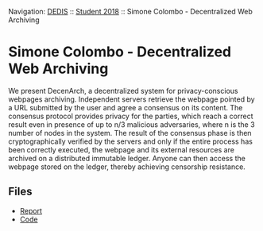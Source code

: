 Navigation: [DEDIS](https://github.com/dedis/doc) ::
[Student 2018](../README.md) ::
Simone Colombo - Decentralized Web Archiving

# Simone Colombo - Decentralized Web Archiving

We present DecenArch, a decentralized system for privacy-conscious
webpages archiving. Independent servers retrieve the webpage pointed by
a URL submitted by the user and agree a consensus on its content. The
consensus protocol provides privacy for the parties, which reach a correct
result even in presence of up to n/3 malicious adversaries, where n is the 3
number of nodes in the system. The result of the consensus phase is then cryptographically verified by the servers and only if the entire process has been correctly executed, the webpage and its external resources are archived on a distributed immutable ledger. Anyone can then access the webpage stored on the ledger, thereby achieving censorship resistance.

## Files

- [Report](report-2018_1-simone_colombo-decanarch.pdf)
- [Code](https://github.com/dedis/student_18_decenar)
